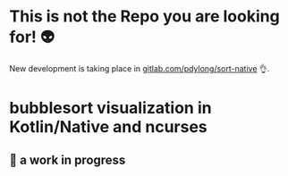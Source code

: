 # This is not the Repo you are looking for! :alien:

New development is taking place in [gitlab.com/pdylong/sort-native](https://gitlab.com/pdylong/sort-native) :ok_hand:.

# bubblesort visualization in Kotlin/Native and ncurses

## :construction: a work in progress
